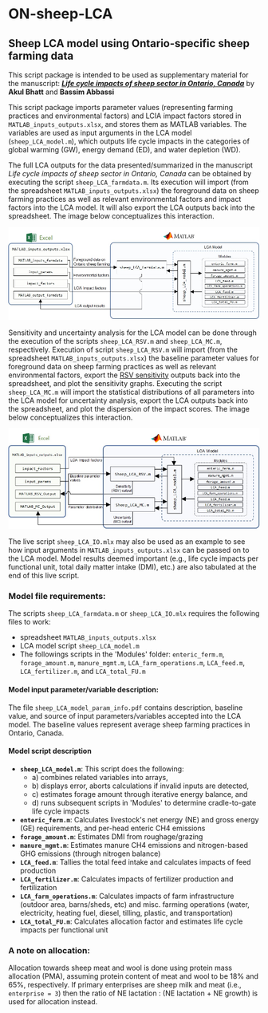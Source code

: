 # ON-sheep-LCA
## Sheep LCA model using Ontario-specific sheep farming data

This script package is intended to be used as supplementary material for the manuscript: [***Life cycle impacts of sheep sector in Ontario, Canada***](https://link.springer.com/article/10.1007/s11367-022-02105-1) by **Akul Bhatt** and **Bassim Abbassi**

This script package imports parameter values (representing farming practices and environmental factors) and LCIA impact factors stored in `MATLAB_inputs_outputs.xlsx`, and stores them as MATLAB variables. The variables are used as input arguments in the LCA model (`sheep_LCA_model.m`), which outputs life cycle impacts in the categories of global warming (GW), energy demand (ED), and water depletion (WD). 

The full LCA outputs for the data presented/summarized in the manuscript *Life cycle impacts of sheep sector in Ontario, Canada* can be obtained by executing the script `sheep_LCA_farmdata.m`. Its execution will import (from the spreadsheet `MATLAB_inputs_outputs.xlsx`) the foreground data on sheep farming practices as well as relevant environmental factors and impact factors into the LCA model. It will also export the LCA outputs back into the spreadsheet. The image below conceptualizes this interaction.
 
 ![My Image](Excel-MATLAB-image.jpg)

Sensitivity and uncertainty analysis for the LCA model can be done through the execution of the scripts `sheep_LCA_RSV.m` and `sheep_LCA_MC.m`, respectively. Execution of script `sheep_LCA_RSV.m` will import (from the spreadsheet `MATLAB_inputs_outputs.xlsx`) the baseline parameter values for foreground data on sheep farming practices as well as relevant environmental factors, export the [RSV sensitivity](https://setac.onlinelibrary.wiley.com/doi/10.1002/ieam.4701) outputs back into the spreadsheet, and plot the sensitivity graphs. Executing the script `sheep_LCA_MC.m` will import the statistical distributions of all parameters into the LCA model for uncertainty analysis, export the LCA outputs back into the spreadsheet, and plot the dispersion of the impact scores. The image below conceptualizes this interaction.

![My Image2](Excel-MATLAB-image2.jpg)
 
The live script `sheep_LCA_IO.mlx` may also be used as an example to see how input arguments in `MATLAB_inputs_outputs.xlsx` can be passed on to the LCA model. Model results deemed important (e.g., life cycle impacts per functional unit, total daily matter intake (DMI), etc.) are also tabulated at the end of this live script. 

### Model file requirements:
The scripts `sheep_LCA_farmdata.m` or `sheep_LCA_IO.mlx` requires the following files to work:
- spreadsheet `MATLAB_inputs_outputs.xlsx`
- LCA model script `sheep_LCA_model.m`
- The followings scripts in the 'Modules' folder: `enteric_ferm.m`, `forage_amount.m`, `manure_mgmt.m`, `LCA_farm_operations.m`, `LCA_feed.m`, `LCA_fertilizer.m`, and `LCA_total_FU.m`

#### Model input parameter/variable description:
The file `sheep_LCA_model_param_info.pdf` contains description, baseline value, and source of input parameters/variables accepted into the LCA model. The baseline values represent average sheep farming practices in Ontario, Canada.

#### Model script description
- **`sheep_LCA_model.m`**: This script does the following: 
   - a) combines related variables into arrays, 
   - b) displays error, aborts calculations if invalid inputs are detected, 
   - c) estimates forage amount through iterative energy balance, and
   - d) runs subsequent scripts in 'Modules' to determine cradle-to-gate life cycle impacts
- **`enteric_ferm.m`**: Calculates livestock's net energy (NE) and gross energy (GE) requirements, and per-head enteric CH4 emissions
- **`forage_amount.m`**: Estimates DMI from roughage/grazing
- **`manure_mgmt.m`**: Estimates manure CH4 emissions and nitrogen-based GHG emissions (through nitrogen balance)
- **`LCA_feed.m`**: Tallies the total feed intake and calculates impacts of feed production
- **`LCA_fertilizer.m`**: Calculates impacts of fertilizer production and fertilization
- **`LCA_farm_operations.m`**: Calculates impacts of farm infrastructure (outdoor area, barns/sheds, etc) and misc. farming operations (water, electricity, heating fuel, diesel, tilling, plastic, and transportation)
- **`LCA_total_FU.m`**: Calculates allocation factor and estimates life cycle impacts per functional unit

### A note on allocation:
Allocation towards sheep meat and wool is done using protein mass allocation (PMA), assuming protein content of meat and wool to be 18% and 65%, respectively. If primary enterprises are sheep milk and meat (i.e., `enterprise = 3`) then the ratio of NE lactation : (NE lactation + NE growth) is used for allocation instead.
